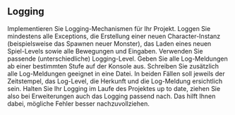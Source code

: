 ## Logging

Implementieren Sie Logging-Mechanismen für Ihr Projekt.
Loggen Sie mindestens alle Exceptions, die Erstellung einer neuen Character-Instanz (beispielsweise das Spawnen neuer Monster), das Laden eines neuen Spiel-Levels sowie alle Bewegungen und Eingaben. Verwenden Sie passende (unterschiedliche) Logging-Level.
Geben Sie alle Log-Meldungen ab einer bestimmten Stufe auf der Konsole aus. Schreiben Sie zusätzlich alle Log-Meldungen geeignet in eine Datei. In beiden Fällen soll jeweils der Zeitstempel, das Log-Level, die Herkunft und die Log-Meldung ersichtlich sein.
Halten Sie Ihr Logging im Laufe des Projektes up to date, ziehen Sie also bei Erweiterungen auch das Logging passend nach. Das hilft Ihnen dabei, mögliche Fehler besser nachzuvollziehen.
